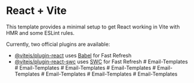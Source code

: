 # React + Vite

This template provides a minimal setup to get React working in Vite with HMR and some ESLint rules.

Currently, two official plugins are available:

- [@vitejs/plugin-react](https://github.com/vitejs/vite-plugin-react/blob/main/packages/plugin-react/README.md) uses [Babel](https://babeljs.io/) for Fast Refresh
- [@vitejs/plugin-react-swc](https://github.com/vitejs/vite-plugin-react-swc) uses [SWC](https://swc.rs/) for Fast Refresh
#   E m a i l - T e m p l a t e s  
 #   E m a i l - T e m p l a t e s  
 #   E m a i l - T e m p l a t e s  
 #   E m a i l - T e m p l a t e s  
 #   E m a i l - T e m p l a t e s  
 #   E m a i l - T e m p l a t e s  
 #   E m a i l - T e m p l a t e s  
 #   E m a i l - T e m p l a t e s  
 